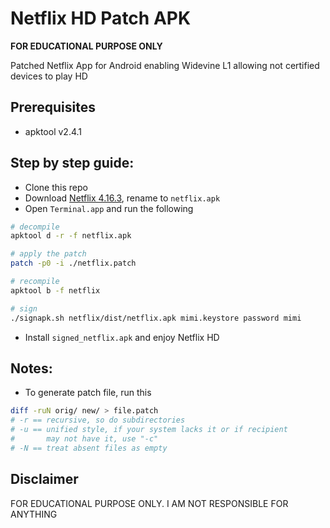 # Netflix HD Patch APK

**FOR EDUCATIONAL PURPOSE ONLY**

Patched Netflix App for Android enabling Widevine L1 allowing not certified devices to play HD

## Prerequisites

- apktool v2.4.1

## Step by step guide:

- Clone this repo
- Download [Netflix 4.16.3](https://www.apkmirror.com/apk/netflix-inc/netflix/netflix-4-16-3-build-15172-release/), rename to `netflix.apk`
- Open `Terminal.app` and run the following

```bash
# decompile
apktool d -r -f netflix.apk

# apply the patch
patch -p0 -i ./netflix.patch

# recompile
apktool b -f netflix

# sign
./signapk.sh netflix/dist/netflix.apk mimi.keystore password mimi
```

- Install `signed_netflix.apk` and enjoy Netflix HD

## Notes:

- To generate patch file, run this

```bash
diff -ruN orig/ new/ > file.patch
# -r == recursive, so do subdirectories
# -u == unified style, if your system lacks it or if recipient
#       may not have it, use "-c"
# -N == treat absent files as empty
```

## Disclaimer

FOR EDUCATIONAL PURPOSE ONLY. I AM NOT RESPONSIBLE FOR ANYTHING
